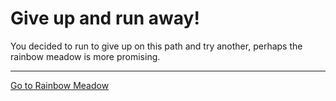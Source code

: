 # Give up and run away!

You decided to run to give up on this path and try another, perhaps the rainbow meadow is more promising.

---

[Go to Rainbow Meadow](path3-rainbow-meadow.md)